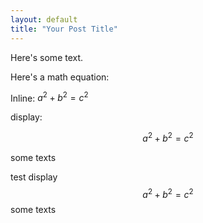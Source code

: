 ```yaml
---
layout: default
title: "Your Post Title"
---
```


Here's some text.

Here's a math equation:

Inline: $a^2 + b^2 = c^2$

display: 

$$a^2 + b^2 = c^2$$

some texts

test display $$a^2 + b^2 = c^2$$ some texts
